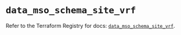 # `data_mso_schema_site_vrf`

Refer to the Terraform Registry for docs: [`data_mso_schema_site_vrf`](https://registry.terraform.io/providers/ciscodevnet/mso/1.5.3/docs/data-sources/schema_site_vrf).
